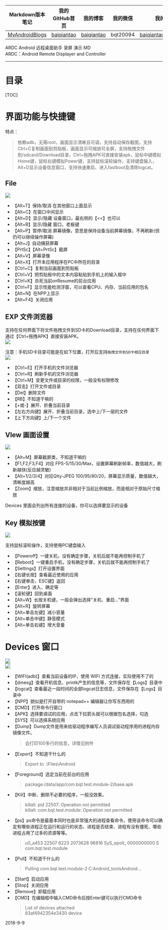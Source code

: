 | Markdown版本笔记 | 我的GitHub首页 | 我的博客 | 我的微信 | 我的邮箱 |  
| :------------: | :------------: | :------------: | :------------: | :------------: |  
| [MyAndroidBlogs][Markdown] | [baiqiantao][GitHub] | [baiqiantao][博客] | bqt20094 | baiqiantao@sina.com |  
  
[Markdown]:https://github.com/baiqiantao/MyAndroidBlogs  
[GitHub]:https://github.com/baiqiantao  
[博客]:http://www.cnblogs.com/baiqiantao/  
  
ARDC Android 远程桌面助手 录屏 演示 MD    
ARDC：Android Remote Displayer and Controller  
***  
目录  
===  
[TOC]  
  
# 界面功能与快捷键  
特点：    
> 依赖adb，无需root，画面显示清晰且可调，支持自动保存截图，支持Ctrl+C复制画面到剪贴板，画面显示可缩放可全屏，支持拖拽文件到/sdcard/Download目录，Ctrl+拖拽APK可直接安装apk，鼠标中键模拟Home键，鼠标右键模拟Power键，支持鼠标滚轮操作，支持键盘输入，Alt+D显示设备信息窗口，支持快速重启、进入fastboot及清除logcat。  
  
## File  
![](http://pfpk8ixun.bkt.clouddn.com/markdown-img-paste-20181001163229244.png)    
  
- 【Alt+T】保持/取消 在其他窗口上面显示  
- 【Alt+C】在窗口中间显示  
- 【Alt+D】显示/隐藏 设备窗口，最右侧的【<<】也可以  
- 【Alt+B】显示/隐藏 窗口，老板键  
- 【Alt+P】暂停/取消 屏幕镜像，意思是保持设备当前屏幕镜像，不再刷新(但仍可以继续操作屏幕)  
- 【Alt+J】自动捕获屏幕  
- 【PrtSc】【Alt+PrtSc】截屏  
- 【Alt+V】屏幕录像  
- 【Alt+X】打开本应用程序在PC中所在的目录  
- 【Ctrl+C】复制当前画面到剪贴板  
- 【Ctrl+V】把剪贴板中的文本内容粘贴到手机上的输入框中  
- 【Ctrl+K】杀死当前onResume的前台应用  
- 【Ctrl+F】显示性能检测浮窗，可以查看CPU、内存、当前应用的包名  
- 【Alt+N】在NPP上显示  
- 【Alt+F4】关闭应用  
  
## EXP 文件浏览器  
支持在任何界面下将文件拖拽文件到SD卡的Download目录，支持在任何界面下通过【Ctrl+拖拽APK】直接安装APK。    
![](http://pfpk8ixun.bkt.clouddn.com/markdown-img-paste-2018100116331555.png)  
  
注意：手机SD卡目录可能是在如下位置，打开后支持`拖拽文件到SD卡相应目录`    
![](http://pfpk8ixun.bkt.clouddn.com/markdown-img-paste-20181001163336428.png)  
  
- 【Ctrl+E】打开手机的文件浏览器  
- 【Ctrl+R】刷新手机的文件浏览器  
- 【Ctrl+M】变更文件或目录的权限，一般没有权限修改  
- 【双击】打开文件或目录  
- 【Del】删除文件  
- 【RB】不知道干嘛的  
- 【+或-】展开、折叠当前目录  
- 【左右方向键】展开、折叠当前目录，选中上/下一层的文件  
- 【上下方向键】上/下一个文件  
  
## VIew 画面设置  
![](http://pfpk8ixun.bkt.clouddn.com/markdown-img-paste-20181001163426198.png)    
  
- 【Alt+M】屏幕截屏类，不知道干嘛的  
- 【F1,F2,F3,F4】对应 FPS-5/15/30/Max，设置屏幕刷新帧率，数值越大，刷新越快(反应越灵敏)  
- 【Alt+1/2/3/4】对应Qity-JPEG 100/95/80/20，屏幕显示质量，数值越大，清晰度越高  
- 【Zoom】缩放，注意缩放并非相对于当前比例缩放，而是相对于原始尺寸缩放  
  
Devices 里面会列出所有连接的设备，你可以选择要显示的设备  
  
## Key 模拟按键  
![](http://pfpk8ixun.bkt.clouddn.com/markdown-img-paste-20181001163522328.png)    
  
支持鼠标滚轮操作，支持使用PC键盘输入  
- 【Poweroff】一键关机，没有确定步骤，关机后就不能再控制手机了  
- 【Reboot】一键重启手机，没有确定步骤，关机后就不能再控制手机了  
- 【Settings】打开设置界面  
- 【右键长按】查看最近使用的应用  
- 【右键单击，ESC键】返回  
- 【Enter】进入、确定等  
- 【滚轮键】回到桌面  
- 【Alt+W】长按关机键，一般会弹出选择"关机、重启..."界面  
- 【Alt+R】旋转屏幕  
- 【Alt+单击左键】减小音量  
- 【Alt+单击中键】静音模式  
- 【Alt+单击右键】增大音量  
  
# Devices 窗口  
![](http://pfpk8ixun.bkt.clouddn.com/markdown-img-paste-20181001163550522.png)    
![](http://pfpk8ixun.bkt.clouddn.com/markdown-img-paste-20181001163814442.png)    
  
- 【WIFI(adb)】查看当前设备的IP，使用 WIFI 方式连接，实际使用不了的  
- 【dmesg】查看开机信息、printk产生的信息等，文件保存在【Logs】目录中  
- 【logcat】查看最近一段时间的全部logcat日志信息，文件保存在【Logs】目录中    
- 【NPP】貌似是打开自带的 notepad++ 编辑器让你写东西用的  
- 【CMD】打开命令行窗口    
- 【APK】选择要调试的应用，点击下拉箭头就可以根据包名选择，勾选【SYS】可以选择系统应用  
- 【Dump】Dump文件是用来给驱动程序编写人员调试驱动程序用的进程内存镜像文件。  
    > 会打印100多行的信息，详情见附件  
- 【Export】不知道干什么的  
    > Export to .\Files\Android  
- 【Foreground】选定当前在前台的应用  
    > package:/data/app/com.bqt.test.module-2/base.apk  
- 【Kill】中断、删除不必要的程序，一般没效果。  
    > killall: pid 22507: Operation not permitted    
    > killall: com.bqt.test.module: Operation not permitted  
- 【ps】ps命令是最基本同时也是非常强大的进程查看命令，使用该命令可以确定有哪些进程正在运行和运行的状态、进程是否结束、进程有没有僵死、哪些进程占用了过多的资源等等。  
    > u0_a453 22507 6223 2073628 96816 SyS_epoll_ 0000000000 S com.bqt.test.module  
- 【Pull】不知道干什么的  
    > Pulling com.bqt.test.module-2 C:Android_toolsAndroid...  
- 【Start】启动应用  
- 【Stop】关闭应用  
- 【Remove】卸载应用  
- 【CMD】在编辑框中输入CMD命令后按Enter键可以执行CMD命令  
    > List of devices attached    
    > 83af4942354e3430 device  
  
2018-9-9  
